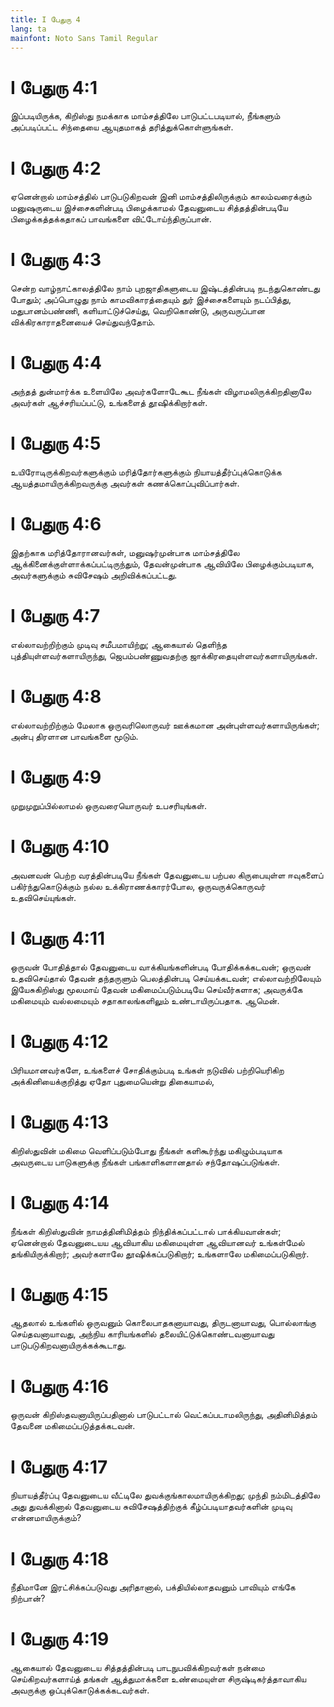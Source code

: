 ```yaml
---
title: I பேதுரு 4
lang: ta
mainfont: Noto Sans Tamil Regular
---
```


# I பேதுரு 4:1

இப்படியிருக்க, கிறிஸ்து நமக்காக மாம்சத்திலே பாடுபட்டபடியால், நீங்களும் அப்படிப்பட்ட சிந்தையை ஆயுதமாகத் தரித்துக்கொள்ளுங்கள்.

# I பேதுரு 4:2

ஏனென்றால் மாம்சத்தில் பாடுபடுகிறவன் இனி மாம்சத்திலிருக்கும் காலம்வரைக்கும் மனுஷருடைய இச்சைகளின்படி பிழைக்காமல் தேவனுடைய சித்தத்தின்படியே பிழைக்கத்தக்கதாகப் பாவங்களை விட்டோய்ந்திருப்பான்.

# I பேதுரு 4:3

சென்ற வாழ்நாட்காலத்திலே நாம் புறஜாதிகளுடைய இஷ்டத்தின்படி நடந்துகொண்டது போதும்; அப்பொழுது நாம் காமவிகாரத்தையும் துர் இச்சைகளையும் நடப்பித்து, மதுபானம்பண்ணி, களியாட்டுச்செய்து, வெறிகொண்டு, அருவருப்பான விக்கிரகாராதனையைச் செய்துவந்தோம்.

# I பேதுரு 4:4

அந்தத் துன்மார்க்க உளையிலே அவர்களோடேகூட நீங்கள் விழாமலிருக்கிறதினாலே அவர்கள் ஆச்சரியப்பட்டு, உங்களைத் தூஷிக்கிறார்கள்.

# I பேதுரு 4:5

உயிரோடிருக்கிறவர்களுக்கும் மரித்தோர்களுக்கும் நியாயத்தீர்ப்புக்கொடுக்க ஆயத்தமாயிருக்கிறவருக்கு அவர்கள் கணக்கொப்புவிப்பார்கள்.

# I பேதுரு 4:6

இதற்காக மரித்தோரானவர்கள், மனுஷர்முன்பாக மாம்சத்திலே ஆக்கினைக்குள்ளாக்கப்பட்டிருந்தும், தேவன்முன்பாக ஆவியிலே பிழைக்கும்படியாக, அவர்களுக்கும் சுவிசேஷம் அறிவிக்கப்பட்டது.

# I பேதுரு 4:7

எல்லாவற்றிற்கும் முடிவு சமீபமாயிற்று; ஆகையால் தெளிந்த புத்தியுள்ளவர்களாயிருந்து, ஜெபம்பண்ணுவதற்கு ஜாக்கிரதையுள்ளவர்களாயிருங்கள்.

# I பேதுரு 4:8

எல்லாவற்றிற்கும் மேலாக ஒருவரிலொருவர் ஊக்கமான அன்புள்ளவர்களாயிருங்கள்; அன்பு திரளான பாவங்களை மூடும்.

# I பேதுரு 4:9

முறுமுறுப்பில்லாமல் ஒருவரையொருவர் உபசரியுங்கள்.

# I பேதுரு 4:10

அவனவன் பெற்ற வரத்தின்படியே நீங்கள் தேவனுடைய பற்பல கிருபையுள்ள ஈவுகளைப் பகிர்ந்துகொடுக்கும் நல்ல உக்கிராணக்காரர்போல, ஒருவருக்கொருவர் உதவிசெய்யுங்கள்.

# I பேதுரு 4:11

ஒருவன் போதித்தால் தேவனுடைய வாக்கியங்களின்படி போதிக்கக்கடவன்; ஒருவன் உதவிசெய்தால் தேவன் தந்தருளும் பெலத்தின்படி செய்யக்கடவன்; எல்லாவற்றிலேயும் இயேசுகிறிஸ்து மூலமாய் தேவன் மகிமைப்படும்படியே செய்வீர்களாக; அவருக்கே மகிமையும் வல்லமையும் சதாகாலங்களிலும் உண்டாயிருப்பதாக. ஆமென்.

# I பேதுரு 4:12

பிரியமானவர்களே, உங்களைச் சோதிக்கும்படி உங்கள் நடுவில் பற்றியெரிகிற அக்கினியைக்குறித்து ஏதோ புதுமையென்று திகையாமல்,

# I பேதுரு 4:13

கிறிஸ்துவின் மகிமை வெளிப்படும்போது நீங்கள் களிகூர்ந்து மகிழும்படியாக அவருடைய பாடுகளுக்கு நீங்கள் பங்காளிகளானதால் சந்தோஷப்படுங்கள்.

# I பேதுரு 4:14

நீங்கள் கிறிஸ்துவின் நாமத்தினிமித்தம் நிந்திக்கப்பட்டால் பாக்கியவான்கள்; ஏனென்றால் தேவனுடையய ஆவியாகிய மகிமையுள்ள ஆவியானவர் உங்கள்மேல் தங்கியிருக்கிறார்; அவர்களாலே தூஷிக்கப்படுகிறார்; உங்களாலே மகிமைப்படுகிறார்.

# I பேதுரு 4:15

ஆதலால் உங்களில் ஒருவனும் கொலைபாதகனாயாவது, திருடனாயாவது, பொல்லாங்கு செய்தவனாயாவது, அந்நிய காரியங்களில் தலையிட்டுக்கொண்டவனாயாவது பாடுபடுகிறவனாயிருக்கக்கூடாது.

# I பேதுரு 4:16

ஒருவன் கிறிஸ்தவனாயிருப்பதினால் பாடுபட்டால் வெட்கப்படாமலிருந்து, அதினிமித்தம் தேவனை மகிமைப்படுத்தக்கடவன்.

# I பேதுரு 4:17

நியாயத்தீர்ப்பு தேவனுடைய வீட்டிலே துவக்குங்காலமாயிருக்கிறது; முந்தி நம்மிடத்திலே அது துவக்கினால் தேவனுடைய சுவிசேஷத்திற்குக் கீழ்ப்படியாதவர்களின் முடிவு என்னமாயிருக்கும்?

# I பேதுரு 4:18

நீதிமானே இரட்சிக்கப்படுவது அரிதானால், பக்தியில்லாதவனும் பாவியும் எங்கே நிற்பான்?

# I பேதுரு 4:19

ஆகையால் தேவனுடைய சித்தத்தின்படி பாடநுபவிக்கிறவர்கள் நன்மை செய்கிறவர்களாய்த் தங்கள் ஆத்துமாக்களை உண்மையுள்ள சிருஷ்டிகர்த்தாவாகிய அவருக்கு ஒப்புக்கொடுக்கக்கடவர்கள்.

